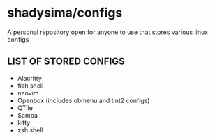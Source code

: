 # shadysima/configs

A personal repository open for anyone to use that stores various linux configs

## LIST OF STORED CONFIGS
* Alacritty
* fish shell
* neovim
* Openbox (includes obmenu and tint2 configs)
* QTile
* Samba
* kitty
* zsh shell
